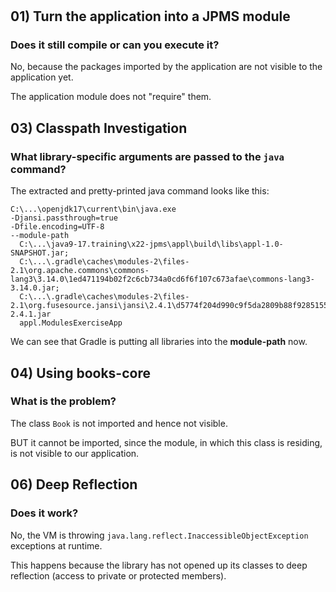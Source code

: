 #

## 01) Turn the application into a JPMS module

### Does it still compile or can you execute it?

No, because the packages imported by the application are not visible to the application yet.

The application module does not "require" them.

## 03) Classpath Investigation

### What library-specific arguments are passed to the `java` command?

The extracted and pretty-printed java command looks like this:

````shell
C:\...\openjdk17\current\bin\java.exe 
-Djansi.passthrough=true 
-Dfile.encoding=UTF-8 
--module-path 
  C:\...\java9-17.training\x22-jpms\appl\build\libs\appl-1.0-SNAPSHOT.jar;
  C:\...\.gradle\caches\modules-2\files-2.1\org.apache.commons\commons-lang3\3.14.0\1ed471194b02f2c6cb734a0cd6f6f107c673afae\commons-lang3-3.14.0.jar;
  C:\...\.gradle\caches\modules-2\files-2.1\org.fusesource.jansi\jansi\2.4.1\d5774f204d990c9f5da2809b88f928515577beb4\jansi-2.4.1.jar 
  appl.ModulesExerciseApp
````

We can see that Gradle is putting all libraries into the **module-path** now.

## 04) Using books-core

### What is the problem?

The class `Book` is not imported and hence not visible.

BUT it cannot be imported, since the module, in which this class is residing, is not visible to our application.

## 06) Deep Reflection

### Does it work?

No, the VM is throwing `java.lang.reflect.InaccessibleObjectException` exceptions at runtime.

This happens because the library has not opened up its classes to deep reflection (access to private or protected
members).